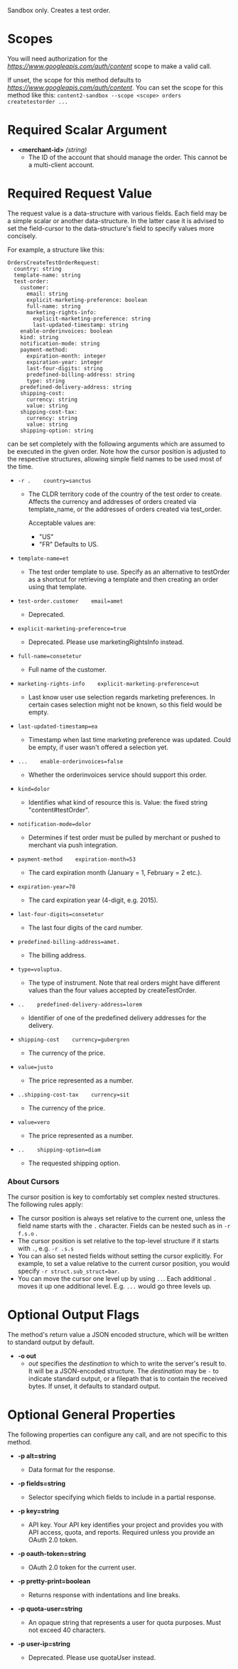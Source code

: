 Sandbox only. Creates a test order.
# Scopes

You will need authorization for the *https://www.googleapis.com/auth/content* scope to make a valid call.

If unset, the scope for this method defaults to *https://www.googleapis.com/auth/content*.
You can set the scope for this method like this: `content2-sandbox --scope <scope> orders createtestorder ...`
# Required Scalar Argument
* **&lt;merchant-id&gt;** *(string)*
    - The ID of the account that should manage the order. This cannot be a multi-client account.
# Required Request Value

The request value is a data-structure with various fields. Each field may be a simple scalar or another data-structure.
In the latter case it is advised to set the field-cursor to the data-structure's field to specify values more concisely.

For example, a structure like this:
```
OrdersCreateTestOrderRequest:
  country: string
  template-name: string
  test-order:
    customer:
      email: string
      explicit-marketing-preference: boolean
      full-name: string
      marketing-rights-info:
        explicit-marketing-preference: string
        last-updated-timestamp: string
    enable-orderinvoices: boolean
    kind: string
    notification-mode: string
    payment-method:
      expiration-month: integer
      expiration-year: integer
      last-four-digits: string
      predefined-billing-address: string
      type: string
    predefined-delivery-address: string
    shipping-cost:
      currency: string
      value: string
    shipping-cost-tax:
      currency: string
      value: string
    shipping-option: string

```

can be set completely with the following arguments which are assumed to be executed in the given order. Note how the cursor position is adjusted to the respective structures, allowing simple field names to be used most of the time.

* `-r .    country=sanctus`
    - The  CLDR territory code of the country of the test order to create. Affects the currency and addresses of orders created via template_name, or the addresses of orders created via test_order.
        
        Acceptable values are:  
        - &#34;US&#34; 
        - &#34;FR&#34;  Defaults to US.
* `template-name=et`
    - The test order template to use. Specify as an alternative to testOrder as a shortcut for retrieving a template and then creating an order using that template.
* `test-order.customer    email=amet`
    - Deprecated.
* `explicit-marketing-preference=true`
    - Deprecated. Please use marketingRightsInfo instead.
* `full-name=consetetur`
    - Full name of the customer.
* `marketing-rights-info    explicit-marketing-preference=ut`
    - Last know user use selection regards marketing preferences. In certain cases selection might not be known, so this field would be empty.
* `last-updated-timestamp=ea`
    - Timestamp when last time marketing preference was updated. Could be empty, if user wasn&#39;t offered a selection yet.


* `...    enable-orderinvoices=false`
    - Whether the orderinvoices service should support this order.
* `kind=dolor`
    - Identifies what kind of resource this is. Value: the fixed string &#34;content#testOrder&#34;.
* `notification-mode=dolor`
    - Determines if test order must be pulled by merchant or pushed to merchant via push integration.
* `payment-method    expiration-month=53`
    - The card expiration month (January = 1, February = 2 etc.).
* `expiration-year=78`
    - The card expiration year (4-digit, e.g. 2015).
* `last-four-digits=consetetur`
    - The last four digits of the card number.
* `predefined-billing-address=amet.`
    - The billing address.
* `type=voluptua.`
    - The type of instrument. Note that real orders might have different values than the four values accepted by createTestOrder.

* `..    predefined-delivery-address=lorem`
    - Identifier of one of the predefined delivery addresses for the delivery.
* `shipping-cost    currency=gubergren`
    - The currency of the price.
* `value=justo`
    - The price represented as a number.

* `..shipping-cost-tax    currency=sit`
    - The currency of the price.
* `value=vero`
    - The price represented as a number.

* `..    shipping-option=diam`
    - The requested shipping option.



### About Cursors

The cursor position is key to comfortably set complex nested structures. The following rules apply:

* The cursor position is always set relative to the current one, unless the field name starts with the `.` character. Fields can be nested such as in `-r f.s.o` .
* The cursor position is set relative to the top-level structure if it starts with `.`, e.g. `-r .s.s`
* You can also set nested fields without setting the cursor explicitly. For example, to set a value relative to the current cursor position, you would specify `-r struct.sub_struct=bar`.
* You can move the cursor one level up by using `..`. Each additional `.` moves it up one additional level. E.g. `...` would go three levels up.


# Optional Output Flags

The method's return value a JSON encoded structure, which will be written to standard output by default.

* **-o out**
    - *out* specifies the *destination* to which to write the server's result to.
      It will be a JSON-encoded structure.
      The *destination* may be `-` to indicate standard output, or a filepath that is to contain the received bytes.
      If unset, it defaults to standard output.
# Optional General Properties

The following properties can configure any call, and are not specific to this method.

* **-p alt=string**
    - Data format for the response.

* **-p fields=string**
    - Selector specifying which fields to include in a partial response.

* **-p key=string**
    - API key. Your API key identifies your project and provides you with API access, quota, and reports. Required unless you provide an OAuth 2.0 token.

* **-p oauth-token=string**
    - OAuth 2.0 token for the current user.

* **-p pretty-print=boolean**
    - Returns response with indentations and line breaks.

* **-p quota-user=string**
    - An opaque string that represents a user for quota purposes. Must not exceed 40 characters.

* **-p user-ip=string**
    - Deprecated. Please use quotaUser instead.
